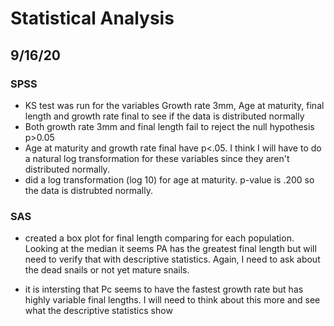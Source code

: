 # Statistical Analysis

## 9/16/20

### SPSS  
- KS test was run for the variables Growth rate 3mm, Age at maturity, final length and growth rate final to see if the data is distributed normally 
- Both growth rate 3mm and final length fail to reject the null hypothesis p>0.05
- Age at maturity and growth rate final have p<.05. I think I will have to do a natural log transformation for these variables since they aren't distributed normally.  
- did a log transformation (log 10) for age at maturity. p-value is .200 so the data is distrubted normally. 
### SAS

- created a box plot for final length comparing for each population. Looking at the median it seems PA has the greatest final length but will need to verify that with descriptive statistics. Again, I need to ask about the dead snails or not yet mature snails. 

- it is intersting that Pc seems to have the fastest growth rate but has highly variable final lengths. I will need to think about this more and see what the descriptive statistics show 
